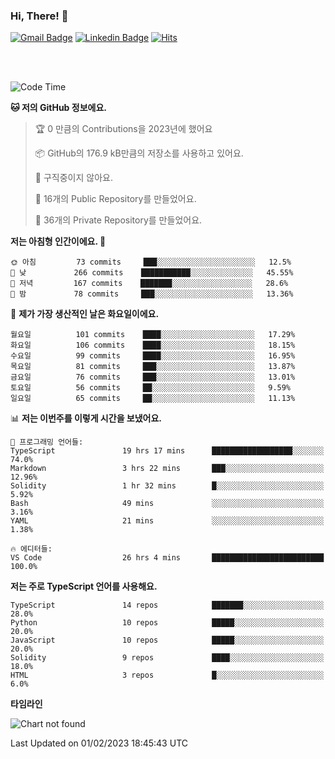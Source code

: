 ### Hi, There! 👋


[![Gmail Badge](https://img.shields.io/badge/-725psh@gmail.com-c14438?style=flat&logo=Gmail&logoColor=white&link=mailto:725psh@gmail.com)](mailto:725psh@gmail.com) 
[![Linkedin Badge](https://img.shields.io/badge/-soohanpark-0072b1?style=flat&logo=Linkedin&logoColor=white&link=https://www.linkedin.com/in/soohanpark/)](https://www.linkedin.com/in/soohanpark/) 
[![Hits](https://hits.seeyoufarm.com/api/count/incr/badge.svg?url=https%3A%2F%2Fgithub.com%2FSoohan-Park&count_bg=%23000000&title_bg=%23828282&icon=gradle.svg&icon_color=%23FFFFFF&title=Visited&edge_flat=false)](https://hits.seeyoufarm.com)  

<br />
<br />

<!--START_SECTION:waka-->
![Code Time](http://img.shields.io/badge/Code%20Time-489%20hrs%2024%20mins-blue)

**🐱 저의 GitHub 정보에요.** 

> 🏆 0 만큼의 Contributions을 2023년에 했어요
 > 
> 📦 GitHub의 176.9 kB만큼의 저장소를 사용하고 있어요. 
 > 
> 🚫 구직중이지 않아요.
 > 
> 📜 16개의 Public Repository를 만들었어요. 
 > 
> 🔑 36개의 Private Repository를 만들었어요.  
 > 
**저는 아침형 인간이에요. 🐤** 

```text
🌞 아침         73 commits     ███░░░░░░░░░░░░░░░░░░░░░░   12.5% 
🌆 낮　         266 commits    ███████████░░░░░░░░░░░░░░   45.55% 
🌃 저녁         167 commits    ███████░░░░░░░░░░░░░░░░░░   28.6% 
🌙 밤　         78 commits     ███░░░░░░░░░░░░░░░░░░░░░░   13.36%

```
📅 **제가 가장 생산적인 날은 화요일이에요.** 

```text
월요일          101 commits    ████░░░░░░░░░░░░░░░░░░░░░   17.29% 
화요일          106 commits    ████░░░░░░░░░░░░░░░░░░░░░   18.15% 
수요일          99 commits     ████░░░░░░░░░░░░░░░░░░░░░   16.95% 
목요일          81 commits     ███░░░░░░░░░░░░░░░░░░░░░░   13.87% 
금요일          76 commits     ███░░░░░░░░░░░░░░░░░░░░░░   13.01% 
토요일          56 commits     ██░░░░░░░░░░░░░░░░░░░░░░░   9.59% 
일요일          65 commits     ██░░░░░░░░░░░░░░░░░░░░░░░   11.13%

```


📊 **저는 이번주를 이렇게 시간을 보냈어요.** 

```text
💬 프로그래밍 언어들: 
TypeScript               19 hrs 17 mins      ██████████████████░░░░░░░   74.0% 
Markdown                 3 hrs 22 mins       ███░░░░░░░░░░░░░░░░░░░░░░   12.96% 
Solidity                 1 hr 32 mins        █░░░░░░░░░░░░░░░░░░░░░░░░   5.92% 
Bash                     49 mins             ░░░░░░░░░░░░░░░░░░░░░░░░░   3.16% 
YAML                     21 mins             ░░░░░░░░░░░░░░░░░░░░░░░░░   1.38%

🔥 에디터들: 
VS Code                  26 hrs 4 mins       █████████████████████████   100.0%

```

**저는 주로 TypeScript 언어를 사용해요.** 

```text
TypeScript               14 repos            ███████░░░░░░░░░░░░░░░░░░   28.0% 
Python                   10 repos            █████░░░░░░░░░░░░░░░░░░░░   20.0% 
JavaScript               10 repos            █████░░░░░░░░░░░░░░░░░░░░   20.0% 
Solidity                 9 repos             ████░░░░░░░░░░░░░░░░░░░░░   18.0% 
HTML                     3 repos             █░░░░░░░░░░░░░░░░░░░░░░░░   6.0%

```


**타임라인**

![Chart not found](https://raw.githubusercontent.com/Soohan-Park/Soohan-Park/master/charts/bar_graph.png) 


 Last Updated on 01/02/2023 18:45:43 UTC
<!--END_SECTION:waka-->
